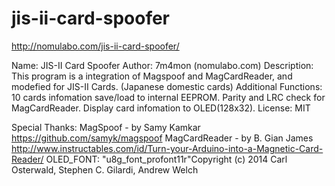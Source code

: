 # jis-ii-card-spoofer

http://nomulabo.com/jis-ii-card-spoofer/


Name: JIS-II Card Spoofer
Author: 7m4mon (nomulabo.com)
Description: 
This program is a integration of Magspoof and MagCardReader,
and modefied for JIS-II Cards. (Japanese domestic cards)
Additional Functions:
10 cards infomation save/load to internal EEPROM.
Parity and LRC check for MagCardReader.
Display card infomation to OLED(128x32).
License: MIT
 
Special Thanks:
MagSpoof - by Samy Kamkar
https://github.com/samyk/magspoof
MagCardReader - by B. Gian James
http://www.instructables.com/id/Turn-your-Arduino-into-a-Magnetic-Card-Reader/
OLED_FONT: "u8g_font_profont11r"Copyright (c) 2014 Carl Osterwald, Stephen C. Gilardi, Andrew Welch

